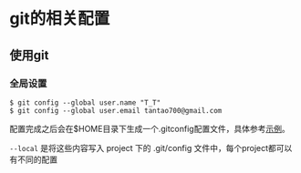# git的相关配置

## 使用git

### 全局设置

```
$ git config --global user.name "T_T"
$ git config --global user.email tantao700@gmail.com
```

配置完成之后会在$HOME目录下生成一个.gitconfig配置文件，具体参考[示例](.gitconfig)。

`--local` 是将这些内容写入 project 下的 .git/config 文件中，每个project都可以有不同的配置